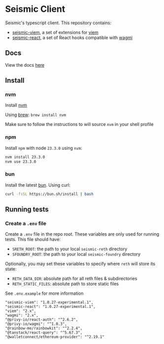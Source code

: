 # Seismic Client

Seismic's typescript client. This repository contains:

- [seismic-viem](packages/seismic-viem), a set of extensions for [viem](https://viem.sh/)
- [seismic-react](packages/seismic-react), a set of React hooks compatible with [wagmi](https://wagmi.sh/)

## Docs

View the docs [here](https://client.seismic.systems)

## Install

### nvm

Install [nvm](https://github.com/nvm-sh/nvm?tab=readme-ov-file#installing-and-updating)

Using [brew](https://formulae.brew.sh/formula/nvm):
`brew install nvm`

Make sure to follow the instructions to will source `nvm` in your shell profile

### npm

Install `npm` with node `23.3.0` using `nvm`:

```sh
nvm install 23.3.0
nvm use 23.3.0
```

### bun

Install the latest [bun](https://bun.sh/docs/installation). Using curl:

```sh
curl -fsSL https://bun.sh/install | bash
```

## Running tests

### Create a `.env` file

Create a `.env` file in the repo root. These variables are only used for running tests. This file should have:

- `SRETH_ROOT`: the path to your local `seismic-reth` directory
- `SFOUNDRY_ROOT`: the path to your local `seismic-foundry` directory

Optionally, you may set these variables to specify where `reth` will store its state:

- `RETH_DATA_DIR`: absolute path for all reth files & subdirectories
- `RETH_STATIC_FILES`: absolute path to store static files

See `.env.example` for more information

    "seismic-viem": "1.0.27-experimental.1",
    "seismic-react": "1.0.27-experimental.1",
    "viem": "2.x",
    "wagmi": "2.x",
    "@privy-io/react-auth": "^2.6.2",
    "@privy-io/wagmi": "^1.0.3",
    "@rainbow-me/rainbowkit": "^2.2.4",
    "@tanstack/react-query": "^5.67.3",
    "@walletconnect/ethereum-provider": "^2.19.1"
